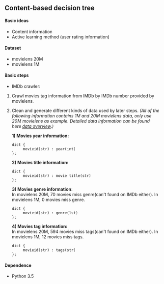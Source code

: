 ## Content-based decision tree
#### Basic ideas
- Content information
- Active learning method (user rating information)
#### Dataset
- movielens 20M
- movielens 1M
#### Basic steps
- IMDb crawler: 
1. Crawl movies tag information from IMDb by IMDb number provided by movielens.
2. Clean and generate different kinds of data used by later steps. *(All of the following information contains 1M and 20M movielens data, only use 20M movielens as example. Detailed data information can be found here [data overview](https://github.com/clamli/Content-based-decision-tree/blob/master/IMDb%20crawler/data_overview.ipynb).)*

   **1) Movies year information:**
   ```
   dict { 
   		movieid(str) : year(int) 
   };
   ```
   **2) Movies title information:**
   ```
   dict { 
   		movieid(str) : movie title(str) 
   };
   ```
   **3) Movies genre information:** <br>
   In movielens 20M, 70 movies miss genre(can't found on IMDb either).
   In movielens 1M, 0 movies miss genre.
   ```
   dict { 
   		movieid(str) : genre(lst) 
   };
   ```
   **4) Movies tag information:** <br>
   In movielens 20M, 594 movies miss tags(can't found on IMDb either).
   In movielens 1M, 12 movies miss tags.
   ```
   dict { 
   		movieid(str) : tags(str) 
   };
   ```
#### Dependence
- Python 3.5